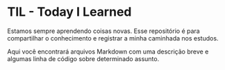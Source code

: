 # TIL - Today I Learned

Estamos sempre aprendendo coisas novas. Esse repositório é para compartilhar o conhecimento e registrar a minha caminhada nos estudos.

Aqui você encontrará arquivos Markdown com uma descrição breve e algumas linha de código sobre determinado assunto.